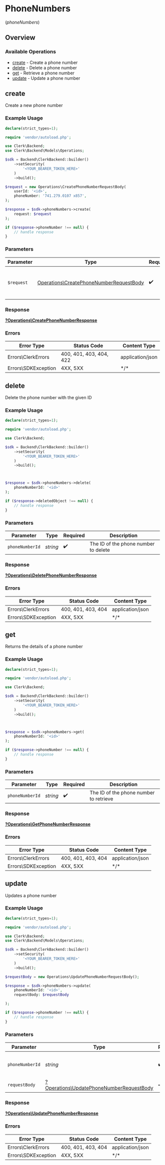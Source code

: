 # PhoneNumbers
(*phoneNumbers*)

## Overview

### Available Operations

* [create](#create) - Create a phone number
* [delete](#delete) - Delete a phone number
* [get](#get) - Retrieve a phone number
* [update](#update) - Update a phone number

## create

Create a new phone number

### Example Usage

```php
declare(strict_types=1);

require 'vendor/autoload.php';

use Clerk\Backend;
use Clerk\Backend\Models\Operations;

$sdk = Backend\ClerkBackend::builder()
    ->setSecurity(
        '<YOUR_BEARER_TOKEN_HERE>'
    )
    ->build();

$request = new Operations\CreatePhoneNumberRequestBody(
    userId: '<id>',
    phoneNumber: '741.279.0107 x857',
);

$response = $sdk->phoneNumbers->create(
    request: $request
);

if ($response->phoneNumber !== null) {
    // handle response
}
```

### Parameters

| Parameter                                                                                          | Type                                                                                               | Required                                                                                           | Description                                                                                        |
| -------------------------------------------------------------------------------------------------- | -------------------------------------------------------------------------------------------------- | -------------------------------------------------------------------------------------------------- | -------------------------------------------------------------------------------------------------- |
| `$request`                                                                                         | [Operations\CreatePhoneNumberRequestBody](../../Models/Operations/CreatePhoneNumberRequestBody.md) | :heavy_check_mark:                                                                                 | The request object to use for the request.                                                         |

### Response

**[?Operations\CreatePhoneNumberResponse](../../Models/Operations/CreatePhoneNumberResponse.md)**

### Errors

| Error Type              | Status Code             | Content Type            |
| ----------------------- | ----------------------- | ----------------------- |
| Errors\ClerkErrors      | 400, 401, 403, 404, 422 | application/json        |
| Errors\SDKException     | 4XX, 5XX                | \*/\*                   |

## delete

Delete the phone number with the given ID

### Example Usage

```php
declare(strict_types=1);

require 'vendor/autoload.php';

use Clerk\Backend;

$sdk = Backend\ClerkBackend::builder()
    ->setSecurity(
        '<YOUR_BEARER_TOKEN_HERE>'
    )
    ->build();



$response = $sdk->phoneNumbers->delete(
    phoneNumberId: '<id>'
);

if ($response->deletedObject !== null) {
    // handle response
}
```

### Parameters

| Parameter                            | Type                                 | Required                             | Description                          |
| ------------------------------------ | ------------------------------------ | ------------------------------------ | ------------------------------------ |
| `phoneNumberId`                      | *string*                             | :heavy_check_mark:                   | The ID of the phone number to delete |

### Response

**[?Operations\DeletePhoneNumberResponse](../../Models/Operations/DeletePhoneNumberResponse.md)**

### Errors

| Error Type          | Status Code         | Content Type        |
| ------------------- | ------------------- | ------------------- |
| Errors\ClerkErrors  | 400, 401, 403, 404  | application/json    |
| Errors\SDKException | 4XX, 5XX            | \*/\*               |

## get

Returns the details of a phone number

### Example Usage

```php
declare(strict_types=1);

require 'vendor/autoload.php';

use Clerk\Backend;

$sdk = Backend\ClerkBackend::builder()
    ->setSecurity(
        '<YOUR_BEARER_TOKEN_HERE>'
    )
    ->build();



$response = $sdk->phoneNumbers->get(
    phoneNumberId: '<id>'
);

if ($response->phoneNumber !== null) {
    // handle response
}
```

### Parameters

| Parameter                              | Type                                   | Required                               | Description                            |
| -------------------------------------- | -------------------------------------- | -------------------------------------- | -------------------------------------- |
| `phoneNumberId`                        | *string*                               | :heavy_check_mark:                     | The ID of the phone number to retrieve |

### Response

**[?Operations\GetPhoneNumberResponse](../../Models/Operations/GetPhoneNumberResponse.md)**

### Errors

| Error Type          | Status Code         | Content Type        |
| ------------------- | ------------------- | ------------------- |
| Errors\ClerkErrors  | 400, 401, 403, 404  | application/json    |
| Errors\SDKException | 4XX, 5XX            | \*/\*               |

## update

Updates a phone number

### Example Usage

```php
declare(strict_types=1);

require 'vendor/autoload.php';

use Clerk\Backend;
use Clerk\Backend\Models\Operations;

$sdk = Backend\ClerkBackend::builder()
    ->setSecurity(
        '<YOUR_BEARER_TOKEN_HERE>'
    )
    ->build();

$requestBody = new Operations\UpdatePhoneNumberRequestBody();

$response = $sdk->phoneNumbers->update(
    phoneNumberId: '<id>',
    requestBody: $requestBody

);

if ($response->phoneNumber !== null) {
    // handle response
}
```

### Parameters

| Parameter                                                                                           | Type                                                                                                | Required                                                                                            | Description                                                                                         |
| --------------------------------------------------------------------------------------------------- | --------------------------------------------------------------------------------------------------- | --------------------------------------------------------------------------------------------------- | --------------------------------------------------------------------------------------------------- |
| `phoneNumberId`                                                                                     | *string*                                                                                            | :heavy_check_mark:                                                                                  | The ID of the phone number to update                                                                |
| `requestBody`                                                                                       | [?Operations\UpdatePhoneNumberRequestBody](../../Models/Operations/UpdatePhoneNumberRequestBody.md) | :heavy_minus_sign:                                                                                  | N/A                                                                                                 |

### Response

**[?Operations\UpdatePhoneNumberResponse](../../Models/Operations/UpdatePhoneNumberResponse.md)**

### Errors

| Error Type          | Status Code         | Content Type        |
| ------------------- | ------------------- | ------------------- |
| Errors\ClerkErrors  | 400, 401, 403, 404  | application/json    |
| Errors\SDKException | 4XX, 5XX            | \*/\*               |